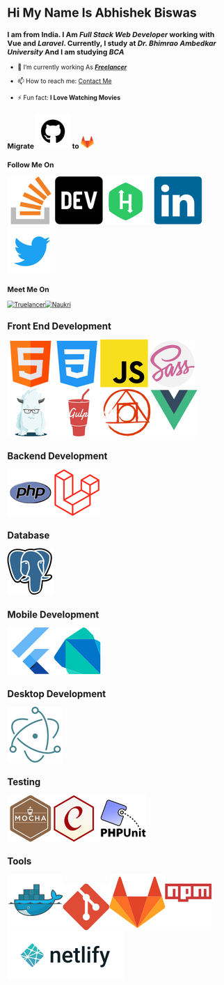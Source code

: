 
#  Hi My Name Is **Abhishek Biswas**

###  I am from India. I Am *Full Stack Web Developer* working with **Vue** and *Laravel*. Currently, I study at *Dr. Bhimrao Ambedkar University* And I am studying *BCA* 


- 🔭 I’m currently working As ***[Freelancer](https://www.freelancer.com/u/abhibiswas01)***


- 📫 How to reach me: [Contact Me](mailto:abhishekbiswasofficial01@gmail.com)

- ⚡ Fun fact: **I Love Watching Movies**

###  Migrate <a href="https://github.com/biswas-abhishek/"><img src="https://raw.githubusercontent.com/biswas-abhishek/biswas-abhishek/d861c936920286c5b072bcf6a8fd63c277fb26a0/img/Github.svg" title="Github" alt="Github"></a> to <a href="https://gitlab.com/biswas-abhishek"><img src="https://raw.githubusercontent.com/biswas-abhishek/biswas-abhishek/bdf13e31ca7575b4357ccf14031b8c44b8445806/img/Gitlab.svg" title="Gitlab" alt="Gitlab" width="30pt"></a>

###  Follow Me On

<a href="https://stackoverflow.com/users/15175163/abhishek-biswas"><img src="https://raw.githubusercontent.com/biswas-abhishek/biswas-abhishek/addfef477157e3596cf9e8389165dcbb60330645/img/Stack%20overflow.svg" title="Stack Overflow" alt="Stack Overflow"></a><a href="https://dev.to/abhishek_biswas"><img src="/img/devto.svg" title="Dev To" alt="Dev To"></a> <a href="https://www.hackerrank.com/abhishekbiswaso1"><img src="/img/hackerrank.svg" title="Hacker Rank" alt="hacker Rank"></a> <a href="https://www.linkedin.com/in/biswas-abhi/"><img src="/img/linkedin.svg" title="LinkedIn" alt="LinkedIn"></a> <a href="https://twitter.com/_biswas_abhi"><img src="https://raw.githubusercontent.com/biswas-abhishek/biswas-abhishek/23c26167301c10d8b68f0683666c39e73b4b5178/img/twitter.svg" title="Twitter" alt="Twitter"></a>

###  Meet Me On

<a href="https://www.truelancer.com/freelancer/abhishekbiswas1519"><img src="https://images.g2crowd.com/uploads/product/image/social_landscape/social_landscape_174581675fed402df8dab88825f56c16/truelancer.png" title="Truelancer" alt="Truelancer" width="100pt"></a><a href="https://www.naukri.com/mnjuser/profile"><img src="https://images.g2crowd.com/uploads/product/image/social_landscape/social_landscape_174581675fed402df8dab88825f56c16/truelancer.pnghttps://jd.jobdiva.com/hubfs/Integration%20company%20logo/Naukri.jpg" title="Naukri" alt="Naukri" width="100pt"></a>

##  Front End Development

![HTML](https://raw.githubusercontent.com/biswas-abhishek/biswas-abhishek/e5a7d3976655db1b900a50581c3b5651de70010e/img/html.svg)![CSS](https://raw.githubusercontent.com/biswas-abhishek/biswas-abhishek/e5a7d3976655db1b900a50581c3b5651de70010e/img/css.svg)![JavaScript](https://raw.githubusercontent.com/biswas-abhishek/biswas-abhishek/456a65c5b7b83824acc366cb7ffb1a057d8ed7a4/img/js.svg)![Sass](https://raw.githubusercontent.com/biswas-abhishek/biswas-abhishek/456a65c5b7b83824acc366cb7ffb1a057d8ed7a4/img/sass.svg)![Zurb Foundation](https://raw.githubusercontent.com/biswas-abhishek/biswas-abhishek/456a65c5b7b83824acc366cb7ffb1a057d8ed7a4/img/zurb%20foundation.svg)![Gulp](https://raw.githubusercontent.com/biswas-abhishek/biswas-abhishek/cdf18bfd6afa2e98019ef6d56ed2dfeebdacfd1a/img/gulp.svg)![PostCSS](https://raw.githubusercontent.com/biswas-abhishek/biswas-abhishek/69ee59bc0e0953b75847d4eff73f56e1acd4e6c5/img/PostCSS.svg)![Vue](https://raw.githubusercontent.com/biswas-abhishek/biswas-abhishek/69ee59bc0e0953b75847d4eff73f56e1acd4e6c5/img/Vue.svg)
## Backend Development
![PHP](https://raw.githubusercontent.com/biswas-abhishek/biswas-abhishek/12538c346ee620a8f6e7869bd29d6e11021fedeb/img/php.svg)![Laravel](https://raw.githubusercontent.com/biswas-abhishek/biswas-abhishek/69d0d1e879a8c096275680d55799a3a94856c7a2/img/laravel.svg) 

## Database
![PostgreSQL](https://raw.githubusercontent.com/biswas-abhishek/biswas-abhishek/26cdc8e8fde1bf84e38900d24655a8b187dfc72b/img/postgresql.svg)
## Mobile Development
![Flutter](https://raw.githubusercontent.com/biswas-abhishek/biswas-abhishek/05fcaa5d6e1df3c08236892d0912dad8231d6993/img/flutter.svg)![dart](https://raw.githubusercontent.com/biswas-abhishek/biswas-abhishek/17bb4416bef44d41c13d509871f47f33c149d486/img/dart.svg)
## Desktop Development
![Electron](https://raw.githubusercontent.com/biswas-abhishek/biswas-abhishek/17bb4416bef44d41c13d509871f47f33c149d486/img/electronjs-icon.svg)
## Testing
![Mocha.js](https://raw.githubusercontent.com/biswas-abhishek/biswas-abhishek/9d23071bf00837655b6bc7120b80c6aaa942ab65/img/mocha.svg)![Chai.js](https://raw.githubusercontent.com/biswas-abhishek/biswas-abhishek/f7e23f2e5b059cd290729a35dac355f046287362/img/chai.svg)![Phpunit](https://raw.githubusercontent.com/biswas-abhishek/biswas-abhishek/9e3ec8a7a61ad89f867766b17635a3045dea3b54/img/phpunit.svg)
## Tools
![Docker](https://raw.githubusercontent.com/biswas-abhishek/biswas-abhishek/9e3ec8a7a61ad89f867766b17635a3045dea3b54/img/docker-icon.svg)![Git](https://raw.githubusercontent.com/biswas-abhishek/biswas-abhishek/3bf35a8fde66711d8b82310ddffc212a8046ec83/img/git-icon.svg)![Gitlab](https://raw.githubusercontent.com/biswas-abhishek/biswas-abhishek/3bf35a8fde66711d8b82310ddffc212a8046ec83/img/Gitlab.svg)![NPM](https://raw.githubusercontent.com/biswas-abhishek/biswas-abhishek/a5f03e285477f5bcdb494436af41e7d497449571/img/npm.svg)![Netlify](https://raw.githubusercontent.com/biswas-abhishek/biswas-abhishek/69ee59bc0e0953b75847d4eff73f56e1acd4e6c5/img/netlify.svg)
